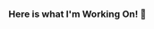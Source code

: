 ### Here is what I'm Working On! 👋

<!--
**ruhizannat/ruhizannat** is a ✨ _special_ ✨ repository because its `README.md` (this file) appears on your GitHub profile.

Here are some ideas to get you started:

- 🔭 I’m currently working on ...Multi Author Blog
- 🌱 I’m currently learning ...MERN
- 👯 I’m looking to collaborate on ...MERN
- 💬 Ask me about ...JavaScript,React,Next.js
- 📫 How to reach me: ...ruhizannat71@gmail.com
- 😄 Pronouns: ...she
- ⚡ Fun fact: ...i'm inteligence guy:smiley:

